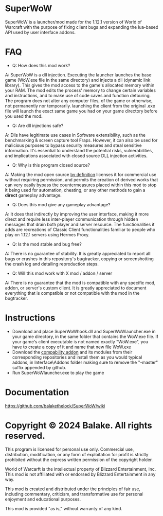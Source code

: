 # SuperWoW
SuperWoW is a launcher/mod made for the 1.12.1 version of World of Warcraft with the purpose of fixing client bugs and expanding the lua-based API used by user interface addons.

# FAQ
- Q: How does this mod work?
  
A: SuperWoW is a dll injection. Executing the launcher launches the base game (WoW.exe file in the same directory) and injects a dll (dynamic link library). This gives the mod access to the game's allocated memory within your RAM. The mod edits the process' memory to change certain variables and instructions, and to make use of code caves and function detouring. The program does not alter any computer files, of the game or otherwise, not permanently nor temporarily. launching the client from the original .exe file will launch the exact same game you had on your game directory before you used the mod.


- Q: Are dll injections safe?
  
A: Dlls have legitimate use cases in Software extensibility, such as the benchmarking & screen capture tool Fraps. However, it can also be used for malicious purposes to bypass security measures and steal sensitive information. It's essential to understand the potential risks, vulnerabilities, and implications associated with closed source DLL injection activities.


- Q: Why is this program closed source?
  
A: Making the mod open source [by definition](https://opensource.org/osd) licenses it for commercial use without requiring permission, and permits the creation of derived works that can very easily bypass the countermeasures placed within this mod to stop it being used for automation, cheating, or any other methods to gain a **direct** gameplay advantage.


- Q: Does this mod give any gameplay advantage?
  
A: It does that indirectly by improving the user interface, making it more direct and require less inter-player communication through hidden messages that drain both player and server resource. The functionalities it adds are recreations of Classic Client functionalities familiar to people who play on 1.12.1 servers using Hermes Proxy.


- Q: Is the mod stable and bug free?

A: There is no guarantee of stability. It is greatly appreciated to report all bugs or crashes in this repository's bugtracker, copying or screenshotting the crash log and detailing reproduction steps.


- Q: Will this mod work with X mod / addon / server

A: There is no guarantee that the mod is compatible with any specific mod, addon, or server's custom client. It is greatly appreciated to document everything that is compatible or not compatible with the mod in the bugtracker.

# Instructions
- Download and place SuperWoWhook.dll and SuperWoWlauncher.exe in your game directory, in the same folder that contains the WoW.exe file. If your game's client executable is not named exactly "WoW.exe", you have to create a copy of it and name that new file WoW.exe
- Download the [compability addon](https://github.com/balakethelock/SuperAPI) and its modules from their corresponding repositories and install them as you would typical addons, in Interface\Addons folder making sure to remove the "-master" suffix appended by github.
- Run SuperWoWlauncher.exe to play the game

# Documentation
https://github.com/balakethelock/SuperWoW/wiki

# Copyright © 2024 Balake. All rights reserved.

This program is licensed for personal use only. Commercial
use, distribution, modification, or any form of exploitation
for profit is strictly prohibited without the express written
permission of the copyright holder.

World of Warcarft is the intellectual property of Blizzard
Entertainment, Inc. This mod is not affiliated with or
endorsed by Blizzard Entertainment in any way.

This mod is created and distributed under the principles of
fair use, including commentary, criticism, and transformative
use for personal enjoyment and educational purposes.

This mod is provided "as is," without warranty of any kind.
